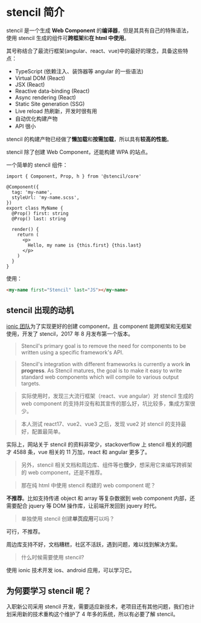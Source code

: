 # stencil 简介

stencil 是一个生成 **Web Component** 的**编译器**，但是其具有自己的特殊语法，使用 stencil 生成的组件可**跨框架**和**在 html 中使用**。

其号称结合了最流行框架(angular、react、vue)中的最好的理念，具备这些特点：

- TypeScript (依赖注入、装饰器等 angular 的一些语法)
- Virtual DOM (React)
- JSX (React)
- Reactive data-binding (React)
- Async rendering (React)
- Static Site generation (SSG)
- Live reload 热刷新，开发时很有用
- 自动优化构建产物
- API 很小

stencil 的构建产物已经做了**懒加载**和**按需加载**，所以具有**较高的性能**。

stencil 除了创建 Web Component，还能构建 WPA 的站点。

一个简单的 stencil 组件：

```tsx
import { Component, Prop, h } from '@stencil/core'

@Component({
  tag: 'my-name',
  styleUrl: 'my-name.scss',
})
export class MyName {
  @Prop() first: string
  @Prop() last: string

  render() {
    return (
      <p>
        Hello, my name is {this.first} {this.last}
      </p>
    )
  }
}
```

使用：

```html
<my-name first="Stencil" last="JS"></my-name>
```

## stencil 出现的动机

[ionic 团队](https://ionicframework.com/)为了实现更好的创建 component，且 component 能跨框架和无框架使用，开发了 stencil，2017 年 8 月发布第一个版本。

> Stencil's primary goal is to remove the need for components to be written using a specific framework's API.

> Stencil's integration with different frameworks is currently a work **in progress**. As Stencil matures, the goal is to make it easy to write standard web components which will compile to various output targets.

> 实际使用时，发现三大流行框架（react、vue angular）对 stencil 生成的 web component 的支持并没有和其宣传的那么好，坑比较多，集成方案很少。

> 本人测试 react17、vue2、vue3 之后，发现 vue2 对 stencil 的支持最好，配置最简单。

实际上，网站关于 stencil 的资料非常少，stackoverflow 上 stencil 相关的问题才 4588 条，vue 相关的 11 万加，react 和 angular 更多了。

> 另外，stencil 相关文档和周边库、组件等也**很少**，想采用它来编写跨裤架的 web component，还是不推荐。

> 那在纯 html 中使用 stencil 构建的 web component 呢？

**不推荐**。比如支持传递 object 和 array 等复杂数据到 web component 内部，还需要配合 jquery 等 DOM 操作库，让前端开发回到 jquery 时代。

> 单独使用 stencil 创建**单页应用**可以吗？

可行，不推荐。

周边库支持不好，文档糟糕，社区不活跃，遇到问题，难以找到解决方案。

> 什么时候需要使用 stencil?

使用 ionic 技术开发 ios、android 应用，可以学习它。

## 为何要学习 stencil 呢？

入职新公司采用 stencil 开发，需要适应新技术，老项目还有其他问题，我们也计划采用新的技术重构这个维护了 4 年多的系统，所以有必要了解 stencil。
